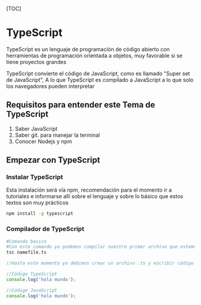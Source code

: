 [TOC]



# TypeScript

TypeScript es un lenguaje de programación de código abierto con herramientas de programación orientada a objetos, muy favorable si se tiene proyectos grandes 

TypeScript convierte el código de JavaScript, como es llamado "Super set de JavaScript",  A lo que TypeScript es compilado a JavaScript a lo que solo los navegadores pueden interpretar

## Requisitos para entender este Tema de TypeScript

1. Saber JavaScript
2. Saber git. para manejar la terminal 
3. Conocer Nodejs y npm

## Empezar con TypeScript

### Instalar TypeScript

Esta instalación será vía npm, recomendación para el momento ir  a tutoriales e informarse allí sobre el lenguaje y sobre lo básico que estos textos son muy prácticos 

```bash
npm install -g typescript
```

### Compilador de TypeScript

```bash
#Comando basico 
#Con este comando ya podemos compilar nuestro primer archivo que estemos probando
tsc namefile.ts
```

```javascript
//Hasta este momento ya debimos crear un archivo .ts y escribir código javascript y compilar, Aqui un ejemplo

//Código TypeScript
console.log('hola mundo');

//Código JavaScript
console.log('hola mundo');

```



